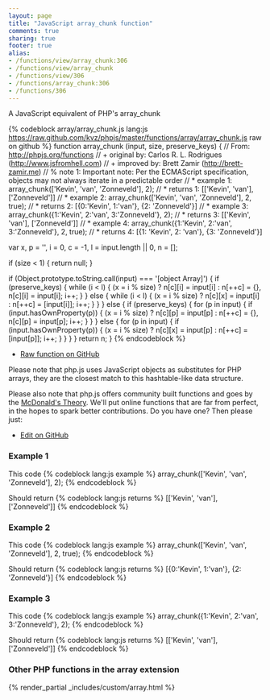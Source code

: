 ```yaml
---
layout: page
title: "JavaScript array_chunk function"
comments: true
sharing: true
footer: true
alias:
- /functions/view/array_chunk:306
- /functions/view/array_chunk
- /functions/view/306
- /functions/array_chunk:306
- /functions/306
---
```

<!-- Generated by Rakefile:build -->
A JavaScript equivalent of PHP's array_chunk

{% codeblock array/array_chunk.js lang:js https://raw.github.com/kvz/phpjs/master/functions/array/array_chunk.js raw on github %}
function array_chunk (input, size, preserve_keys) {
  // From: http://phpjs.org/functions
  // +   original by: Carlos R. L. Rodrigues (http://www.jsfromhell.com)
  // +   improved by: Brett Zamir (http://brett-zamir.me)
  // %        note 1: Important note: Per the ECMAScript specification, objects may not always iterate in a predictable order
  // *     example 1: array_chunk(['Kevin', 'van', 'Zonneveld'], 2);
  // *     returns 1: [['Kevin', 'van'], ['Zonneveld']]
  // *     example 2: array_chunk(['Kevin', 'van', 'Zonneveld'], 2, true);
  // *     returns 2: [{0:'Kevin', 1:'van'}, {2: 'Zonneveld'}]
  // *     example 3: array_chunk({1:'Kevin', 2:'van', 3:'Zonneveld'}, 2);
  // *     returns 3: [['Kevin', 'van'], ['Zonneveld']]
  // *     example 4: array_chunk({1:'Kevin', 2:'van', 3:'Zonneveld'}, 2, true);
  // *     returns 4: [{1: 'Kevin', 2: 'van'}, {3: 'Zonneveld'}]

  var x, p = '', i = 0, c = -1, l = input.length || 0, n = [];

  if (size < 1) {
    return null;
  }

  if (Object.prototype.toString.call(input) === '[object Array]') {
    if (preserve_keys) {
      while (i < l) {
        (x = i % size) ? n[c][i] = input[i] : n[++c] = {}, n[c][i] = input[i];
        i++;
      }
    }
    else {
      while (i < l) {
        (x = i % size) ? n[c][x] = input[i] : n[++c] = [input[i]];
        i++;
      }
    }
  }
  else {
    if (preserve_keys) {
      for (p in input) {
        if (input.hasOwnProperty(p)) {
          (x = i % size) ? n[c][p] = input[p] : n[++c] = {}, n[c][p] = input[p];
          i++;
        }
      }
    }
    else {
      for (p in input) {
        if (input.hasOwnProperty(p)) {
          (x = i % size) ? n[c][x] = input[p] : n[++c] = [input[p]];
          i++;
        }
      }
    }
  }
  return n;
}
{% endcodeblock %}

 - [Raw function on GitHub](https://github.com/kvz/phpjs/blob/master/functions/array/array_chunk.js)

Please note that php.js uses JavaScript objects as substitutes for PHP arrays, they are 
the closest match to this hashtable-like data structure. 

Please also note that php.js offers community built functions and goes by the 
[McDonald's Theory](https://medium.com/what-i-learned-building/9216e1c9da7d). We'll put online 
functions that are far from perfect, in the hopes to spark better contributions. 
Do you have one? Then please just: 

 - [Edit on GitHub](https://github.com/kvz/phpjs/edit/master/functions/array/array_chunk.js)

### Example 1
This code
{% codeblock lang:js example %}
array_chunk(['Kevin', 'van', 'Zonneveld'], 2);
{% endcodeblock %}

Should return
{% codeblock lang:js returns %}
[['Kevin', 'van'], ['Zonneveld']]
{% endcodeblock %}

### Example 2
This code
{% codeblock lang:js example %}
array_chunk(['Kevin', 'van', 'Zonneveld'], 2, true);
{% endcodeblock %}

Should return
{% codeblock lang:js returns %}
[{0:'Kevin', 1:'van'}, {2: 'Zonneveld'}]
{% endcodeblock %}

### Example 3
This code
{% codeblock lang:js example %}
array_chunk({1:'Kevin', 2:'van', 3:'Zonneveld'}, 2);
{% endcodeblock %}

Should return
{% codeblock lang:js returns %}
[['Kevin', 'van'], ['Zonneveld']]
{% endcodeblock %}


### Other PHP functions in the array extension
{% render_partial _includes/custom/array.html %}
